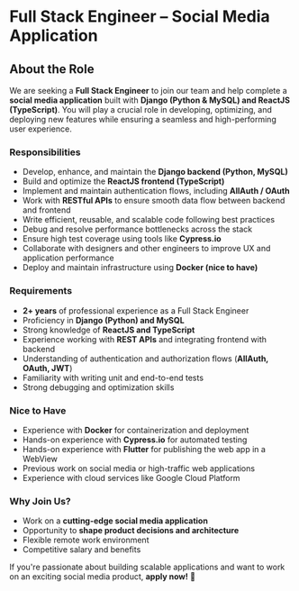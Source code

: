 # Full Stack Engineer – Social Media Application

## About the Role

We are seeking a **Full Stack Engineer** to join our team and help complete a **social media application** built with **Django (Python & MySQL) and ReactJS (TypeScript)**. You will play a crucial role in developing, optimizing, and deploying new features while ensuring a seamless and high-performing user experience.

### Responsibilities

- Develop, enhance, and maintain the **Django backend (Python, MySQL)**
- Build and optimize the **ReactJS frontend (TypeScript)**
- Implement and maintain authentication flows, including **AllAuth / OAuth**
- Work with **RESTful APIs** to ensure smooth data flow between backend and frontend
- Write efficient, reusable, and scalable code following best practices
- Debug and resolve performance bottlenecks across the stack
- Ensure high test coverage using tools like **Cypress.io**
- Collaborate with designers and other engineers to improve UX and application performance
- Deploy and maintain infrastructure using **Docker (nice to have)**

### Requirements

- **2+ years** of professional experience as a Full Stack Engineer
- Proficiency in **Django (Python) and MySQL**
- Strong knowledge of **ReactJS and TypeScript**
- Experience working with **REST APIs** and integrating frontend with backend
- Understanding of authentication and authorization flows (**AllAuth, OAuth, JWT**)
- Familiarity with writing unit and end-to-end tests
- Strong debugging and optimization skills

### Nice to Have

- Experience with **Docker** for containerization and deployment
- Hands-on experience with **Cypress.io** for automated testing
- Hands-on experience with **Flutter** for publishing the web app in a WebView
- Previous work on social media or high-traffic web applications
- Experience with cloud services like Google Cloud Platform

### Why Join Us?

- Work on a **cutting-edge social media application**
- Opportunity to **shape product decisions and architecture**
- Flexible remote work environment
- Competitive salary and benefits

If you're passionate about building scalable applications and want to work on an exciting social media product, **apply now!** 🚀
